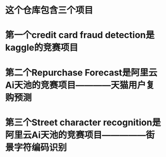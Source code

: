 # 这个仓库包含三个项目
# 第一个credit card fraud detection是kaggle的竞赛项目
# 第二个Repurchase Forecast是阿里云Ai天池的竞赛项目————天猫用户复购预测
# 第三个Street character  recognition是阿里云Ai天池的竞赛项目—————街景字符编码识别
